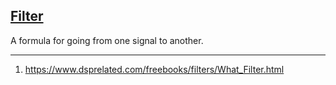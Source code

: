 ## [Filter](#filter)

A formula for going from one signal to another.

---

1. https://www.dsprelated.com/freebooks/filters/What_Filter.html